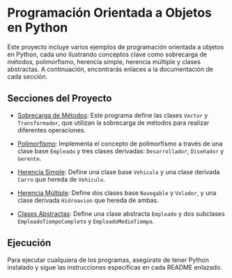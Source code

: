 # Programación Orientada a Objetos en Python

Este proyecto incluye varios ejemplos de programación orientada a objetos en Python, cada uno ilustrando conceptos clave como sobrecarga de métodos, polimorfismo, herencia simple, herencia múltiple y clases abstractas. A continuación, encontrarás enlaces a la documentación de cada sección.

## Secciones del Proyecto

- [Sobrecarga de Métodos](./README_sobrecarga_metodos.md): Este programa define las clases `Vector` y `Transformador`, que utilizan la sobrecarga de métodos para realizar diferentes operaciones.
  
- [Polimorfismo](./README_polimorfismo.md): Implementa el concepto de polimorfismo a través de una clase base `Empleado` y tres clases derivadas: `Desarrollador`, `Diseñador` y `Gerente`.

- [Herencia Simple](./README_herencia_simple.md): Define una clase base `Vehiculo` y una clase derivada `Carro` que hereda de `Vehiculo`.

- [Herencia Múltiple](./README_herencia_multiple.md): Define dos clases base `Navegable` y `Volador`, y una clase derivada `Hidroavion` que hereda de ambas.

- [Clases Abstractas](./README_clases_abstractas.md): Define una clase abstracta `Empleado` y dos subclases `EmpleadoTiempoCompleto` y `EmpleadoMedioTiempo`.

## Ejecución
Para ejecutar cualquiera de los programas, asegúrate de tener Python instalado y sigue las instrucciones específicas en cada README enlazado.
